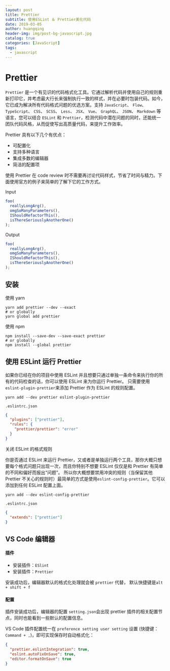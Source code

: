 ```yaml
---
layout: post
title: Prettier
subtitle: 使用ESLint ＆ Prettier美化代码
date: 2019-03-05
author: huangqing
header-img: img/post-bg-javascript.jpg
catalog: true
categories: [JavaScript]
tags:
  - javascript
---
```


# Prettier

`Prettier` 是一个有见识的代码格式化工具。它通过解析代码并使用自己的规则重新打印它，并考虑最大行长来强制执行一致的样式，并在必要时包装代码。如今，它已成为解决所有代码格式问题的优选方案。支持 `JavaScript`、 `Flow`、 `TypeScript`、 `CSS`、 `SCSS`、 `Less`、 `JSX`、 `Vue`、 `GraphQL`、 `JSON`、 `Markdown` 等语言，您可以结合 `ESLint` 和 `Prettier`，检测代码中潜在问题的同时，还能统一团队代码风格，从而促使写出高质量代码，来提升工作效率。

Prettier 具有以下几个有优点：

- 可配置化
- 支持多种语言
- 集成多数的编辑器
- 简洁的配置项

使用 Prettier 在 code review 时不需要再讨论代码样式，节省了时间与精力。下面使用官方的例子来简单的了解下它的工作方式。

Input

```javascript
foo(
  reallyLongArg(),
  omgSoManyParameters(),
  IShouldRefactorThis(),
  isThereSeriouslyAnotherOne()
);
```

Output

```javascript
foo(
  reallyLongArg(),
  omgSoManyParameters(),
  IShouldRefactorThis(),
  isThereSeriouslyAnotherOne()
);
```

## 安装

使用 yarn

```
yarn add prettier --dev --exact
# or globally
yarn global add prettier
```

使用 npm

```
npm install --save-dev --save-exact prettier
# or globally
npm install --global prettier
```

## 使用 ESLint 运行 Prettier

如果你已经在你的项目中使用 ESLint 并且想要只通过单独一条命令来执行你的所有的代码检查的话，你可以使用 ESLint 来为你运行 Prettier。
只需要使用`eslint-plugin-prettier`来添加 Prettier 作为 ESLint 的规则配置。

```
yarn add --dev prettier eslint-plugin-prettier
```

`.eslintrc.json`

```json
{
  "plugins": ["prettier"],
  "rules": {
    "prettier/prettier": "error"
  }
}
```

关闭 ESLint 的格式规则

你是否通过 ESLint 来运行 Prettier，又或者是单独运行两个工具，那你大概只想要每个格式问题只出现一次，而且你特别不想要 ESLint 仅仅是和 Prettier 有简单的不同和偏好而报出“问题”。
所以你大概想要禁用冲突的规则（当保留其他 Prettier 不关心的规则时）最简单的方式是使用`eslint-config-prettier`。它可以添加到任何 ESLint 配置上面。

```
yarn add --dev eslint-config-prettier
```

`.eslintrc.json`

```json
{
  "extends": ["prettier"]
}
```

## VS Code 编辑器

#### 插件

- 安装插件：`ESlint`
- 安装插件：`Prettier`

安装成功后，编辑器默认的格式化处理就会被 `prettier` 代替， 默认快捷键是`alt + shift + f`

#### 配置

插件安装成功后，编辑器的配置 `setting.json`会出现 prettier 插件的相关配置节点，同时也能看到一些默认的配置信息。

VS Code 插件配置统一在 `preference setting user setting` 设置 (快捷键： `Command + ,`)，即可实现保存时自动格式化：

```json
{
  "prettier.eslintIntegration": true,
  "eslint.autoFixOnSave": true,
  "editor.formatOnSave": true
}
```
